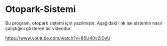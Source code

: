 # Otopark-Sistemi
Bu program, otopark sistemi için yazılmıştır. Aşağıdaki link ise sistemin nasıl çalıştığını gösteren bir videodur.

https://www.youtube.com/watch?v=85U40v2IDvU
